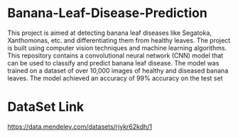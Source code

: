 # Banana-Leaf-Disease-Prediction


This project is aimed at detecting banana leaf diseases like Segatoka, Xanthomonas, etc. and differentiating them from healthy leaves. The project is built using computer vision techniques and machine learning algorithms.
This repository contains a convolutional neural network (CNN) model that can be used to classify and predict banana leaf disease. The model was trained on a dataset of over 10,000 images of healthy and diseased banana leaves. The model achieved an accuracy of 99% accuracy on the test set


# DataSet Link
https://data.mendeley.com/datasets/rjykr62kdh/1
